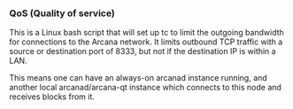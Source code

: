 ### QoS (Quality of service) ###

This is a Linux bash script that will set up tc to limit the outgoing bandwidth for connections to the Arcana network. It limits outbound TCP traffic with a source or destination port of 8333, but not if the destination IP is within a LAN.

This means one can have an always-on arcanad instance running, and another local arcanad/arcana-qt instance which connects to this node and receives blocks from it.
